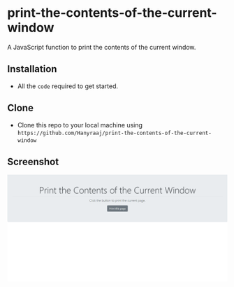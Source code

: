 # print-the-contents-of-the-current-window
 A JavaScript function to print the contents of the current window.
## Installation
- All the `code` required to get started.
## Clone
- Clone this repo to your local machine using `https://github.com/Hanyraaj/print-the-contents-of-the-current-window`
## Screenshot
![](screenshot/index.png)
